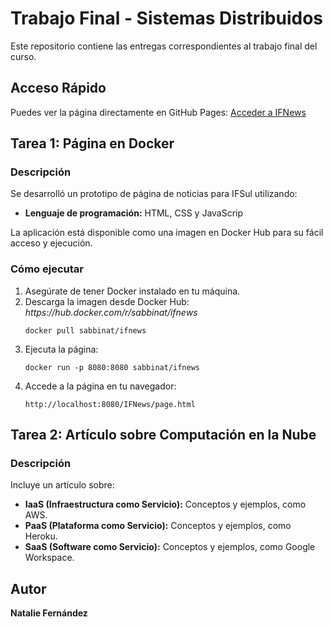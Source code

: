 <h1>Trabajo Final - Sistemas Distribuidos</h1>
    <p>Este repositorio contiene las entregas correspondientes al trabajo final del curso.</p>
    <h2>Acceso Rápido</h2>
    <p>Puedes ver la página directamente en GitHub Pages: 
        <a href="https://sabbinat.github.io/IFNews/" target="_blank">Acceder a IFNews</a>
    </p>
    <h2>Tarea 1: Página en Docker</h2>
    <h3>Descripción</h3>
    <p>Se desarrolló un prototipo de página de noticias para IFSul utilizando:</p>
    <ul>
        <li><strong>Lenguaje de programación:</strong> HTML, CSS y JavaScrip</li>
    </ul>
    <p>La aplicación está disponible como una imagen en Docker Hub para su fácil acceso y ejecución.</p>
    <h3>Cómo ejecutar</h3>
   <ol>
        <li>Asegúrate de tener Docker instalado en tu máquina.</li>
        <li>Descarga la imagen desde Docker Hub:  <i>https://hub.docker.com/r/sabbinat/ifnews</i>
            <pre><code>docker pull sabbinat/ifnews</code></pre>
        </li>
        <li>Ejecuta la página:
            <pre><code>docker run -p 8080:8080 sabbinat/ifnews</code></pre>
        </li>
        <li>Accede a la página en tu navegador:
            <pre><code>http://localhost:8080/IFNews/page.html</code></pre>
        </li>
    </ol>
    <h2>Tarea 2: Artículo sobre Computación en la Nube</h2>
    <h3>Descripción</h3>
    <p>Incluye un artículo sobre:</p>
    <ul>
        <li><strong>IaaS (Infraestructura como Servicio):</strong> Conceptos y ejemplos, como AWS.</li>
        <li><strong>PaaS (Plataforma como Servicio):</strong> Conceptos y ejemplos, como Heroku.</li>
        <li><strong>SaaS (Software como Servicio):</strong> Conceptos y ejemplos, como Google Workspace.</li>
    </ul>
    <h2>Autor</h2>
    <p><strong>Natalie Fernández</strong><br>
